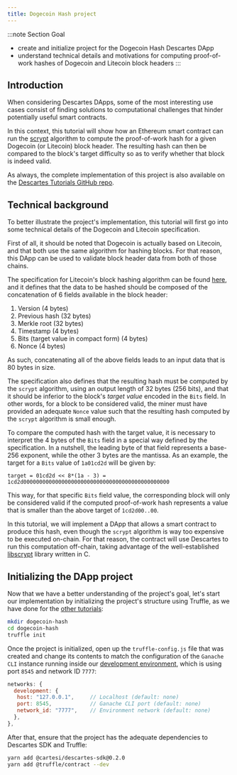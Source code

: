 ```yaml
---
title: Dogecoin Hash project
---
```


:::note Section Goal
- create and initialize project for the Dogecoin Hash Descartes DApp
- understand technical details and motivations for computing proof-of-work hashes of Dogecoin and Litecoin block headers
:::

## Introduction

When considering Descartes DApps, some of the most interesting use cases consist of finding solutions to computational challenges that hinder potentially useful smart contracts.

In this context, this tutorial will show how an Ethereum smart contract can run the [scrypt](https://www.tarsnap.com/scrypt.html) algorithm to compute the proof-of-work hash for a given Dogecoin (or Litecoin) block header. The resulting hash can then be compared to the block's target difficulty so as to verify whether that block is indeed valid.

As always, the complete implementation of this project is also available on the [Descartes Tutorials GitHub repo](https://github.com/cartesi/descartes-tutorials/tree/master/dogecoin-hash).


## Technical background

To better illustrate the project's implementation, this tutorial will first go into some technical details of the Dogecoin and Litecoin specification.

First of all, it should be noted that Dogecoin is actually based on Litecoin, and that both use the same algorithm for hashing blocks. For that reason, this DApp can be used to validate block header data from both of those chains.

The specification for Litecoin's block hashing algorithm can be found [here](https://litecoin.info/index.php/Block_hashing_algorithm), and it defines that the data to be hashed should be composed of the concatenation of 6 fields available in the block header:

1. Version (4 bytes)
1. Previous hash (32 bytes)
1. Merkle root (32 bytes)
1. Timestamp (4 bytes)
1. Bits (target value in compact form) (4 bytes)
1. Nonce (4 bytes)

As such, concatenating all of the above fields leads to an input data that is 80 bytes in size.

The specification also defines that the resulting hash must be computed by the `scrypt` algorithm, using an output length of 32 bytes (256 bits), and that it should be inferior to the block's *target value* encoded in the `Bits` field. In other words, for a block to be considered valid, the miner must have provided an adequate `Nonce` value such that the resulting hash computed by the `scrypt` algorithm is small enough.

To compare the computed hash with the target value, it is necessary to interpret the 4 bytes of the `Bits` field in a special way defined by the specification. In a nutshell, the leading byte of that field represents a base-256 exponent, while the other 3 bytes are the mantissa. As an example, the target for a `Bits` value of `1a01cd2d` will be given by:

```
target = 01cd2d << 8*(1a - 3) = 1cd2d0000000000000000000000000000000000000000000000
```

This way, for that specific `Bits` field value, the corresponding block will only be considered valid if the computed proof-of-work hash represents a value that is smaller than the above target of `1cd2d00..00`.

In this tutorial, we will implement a DApp that allows a smart contract to produce this hash, even though the `scrypt` algorithm is way too expensive to be executed on-chain. For that reason, the contract will use Descartes  to run this computation off-chain, taking advantage of the well-established  [libscrypt](https://github.com/technion/libscrypt) library written in C.


## Initializing the DApp project

Now that we have a better understanding of the project's goal, let's start our implementation by initializing the project's structure using Truffle, as we have done for the [other tutorials](../../helloworld/create-project/): 

```bash
mkdir dogecoin-hash
cd dogecoin-hash
truffle init
```

Once the project is initialized, open up the `truffle-config.js` file that was created and change its contents to match the configuration of the `Ganache CLI` instance running inside our [development environment](../../descartes-env), which is using port `8545` and network ID `7777`:

```javascript
networks: {
  development: {
   host: "127.0.0.1",     // Localhost (default: none)
   port: 8545,            // Ganache CLI port (default: none)
   network_id: "7777",    // Environment network (default: none)
  },
},
```

After that, ensure that the project has the adequate dependencies to Descartes SDK and Truffle:

```bash
yarn add @cartesi/descartes-sdk@0.2.0
yarn add @truffle/contract --dev
```
